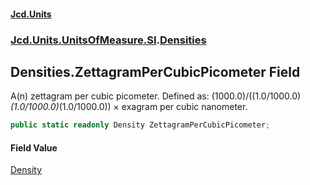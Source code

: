 #### [Jcd.Units](index.md 'index')
### [Jcd.Units.UnitsOfMeasure.SI](Jcd.Units.UnitsOfMeasure.SI.md 'Jcd.Units.UnitsOfMeasure.SI').[Densities](Densities.md 'Jcd.Units.UnitsOfMeasure.SI.Densities')

## Densities.ZettagramPerCubicPicometer Field

A(n) zettagram per cubic picometer. Defined as: (1000.0)/((1.0/1000.0)*(1.0/1000.0)*(1.0/1000.0)) × exagram per cubic nanometer.

```csharp
public static readonly Density ZettagramPerCubicPicometer;
```

#### Field Value
[Density](Density.md 'Jcd.Units.UnitTypes.Density')